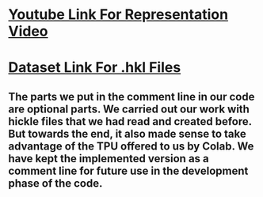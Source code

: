 # [Youtube Link For Representation Video](https://www.youtube.com/watch?v=URuNFdCzMnI)
# [Dataset Link For .hkl Files](https://drive.google.com/drive/folders/1dDHOJhj6NZmKm72-_ujA5itwHhbvJLTE?usp=sharing)

## The parts we put in the comment line in our code are optional parts. We carried out our work with hickle files that we had read and created before. But towards the end, it also made sense to take advantage of the TPU offered to us by Colab. We have kept the implemented version as a comment line for future use in the development phase of the code.
